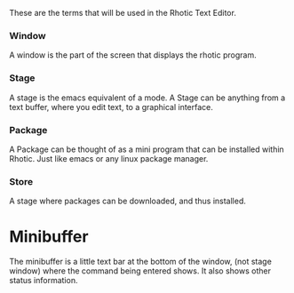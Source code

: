 These are the terms that will be used in the Rhotic Text Editor.

### Window
A window is the part of the screen that displays the rhotic program.

### Stage 
A stage is the emacs equivalent of a mode. A Stage can be anything from a text buffer, where you edit text, to a graphical interface.

### Package
A Package can be thought of as a mini program that can be installed within Rhotic. Just like emacs or any linux package manager.

### Store
A stage where packages can be downloaded, and thus installed.

# Minibuffer
The minibuffer is a little text bar at the bottom of the window, (not stage window) where the command being entered shows.
It also shows other status information.

